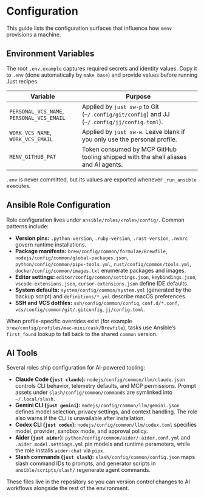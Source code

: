 # Configuration

This guide lists the configuration surfaces that influence how `menv` provisions a machine.

## Environment Variables
The root `.env.example` captures required secrets and identity values. Copy it to `.env` (done automatically by `make base`) and provide values before running Just recipes.

| Variable | Purpose |
| --- | --- |
| `PERSONAL_VCS_NAME`, `PERSONAL_VCS_EMAIL` | Applied by `just sw-p` to Git (`~/.config/git/config`) and JJ (`~/.config/jj/config.toml`). |
| `WORK_VCS_NAME`, `WORK_VCS_EMAIL` | Applied by `just sw-w`. Leave blank if you only use the personal profile. |
| `MENV_GITHUB_PAT` | Token consumed by MCP GitHub tooling shipped with the shell aliases and AI agents. |

`.env` is never committed, but its values are exported whenever `_run_ansible` executes.

## Ansible Role Configuration
Role configuration lives under `ansible/roles/<role>/config/`. Common patterns include:
- **Version pins:** `.python-version`, `.ruby-version`, `.rust-version`, `.nvmrc` govern runtime installations.
- **Package manifests:** `brew/config/common/formulae/Brewfile`, `nodejs/config/common/global-packages.json`, `python/config/common/pipx-tools.yml`, `rust/config/common/tools.yml`, `docker/config/common/images.txt` enumerate packages and images.
- **Editor settings:** `editor/config/common/settings.json`, `keybindings.json`, `vscode-extensions.json`, `cursor-extensions.json` define IDE defaults.
- **System defaults:** `system/config/common/system.yml` (generated by the backup script) and `definitions/*.yml` describe macOS preferences.
- **SSH and VCS dotfiles:** `ssh/config/common/config`, `conf.d/*.conf`, `vcs/config/common/git/.gitconfig`, `jj/config.toml`.

When profile-specific overrides exist (for example `brew/config/profiles/mac-mini/cask/Brewfile`), tasks use Ansible’s `first_found` lookup to fall back to the shared `common` version.

## AI Tools
Several roles ship configuration for AI-powered tooling:
- **Claude Code (`just claude`):** `nodejs/config/common/llm/claude.json` controls CLI behavior, telemetry defaults, and MCP permissions. Prompt assets under `slash/config/common/commands` are symlinked into `~/.local/slash`.
- **Gemini CLI (`just gemini`):** `nodejs/config/common/llm/gemini.json` defines model selection, privacy settings, and context handling. The role also warns if the CLI is unavailable after installation.
- **Codex CLI (`just codex`):** `nodejs/config/common/llm/codex.toml` specifies model, provider, sandbox mode, and approval policy.
- **Aider (`just aider`):** `python/config/common/aider/.aider.conf.yml` and `.aider.model.settings.yml` pin models and runtime parameters, while the role installs `aider-chat` via `pipx`.
- **Slash commands (`just slash`):** `slash/config/common/config.json` maps slash command IDs to prompts, and generator scripts in `ansible/scripts/slash/` regenerate agent commands.

These files live in the repository so you can version control changes to AI workflows alongside the rest of the environment.
